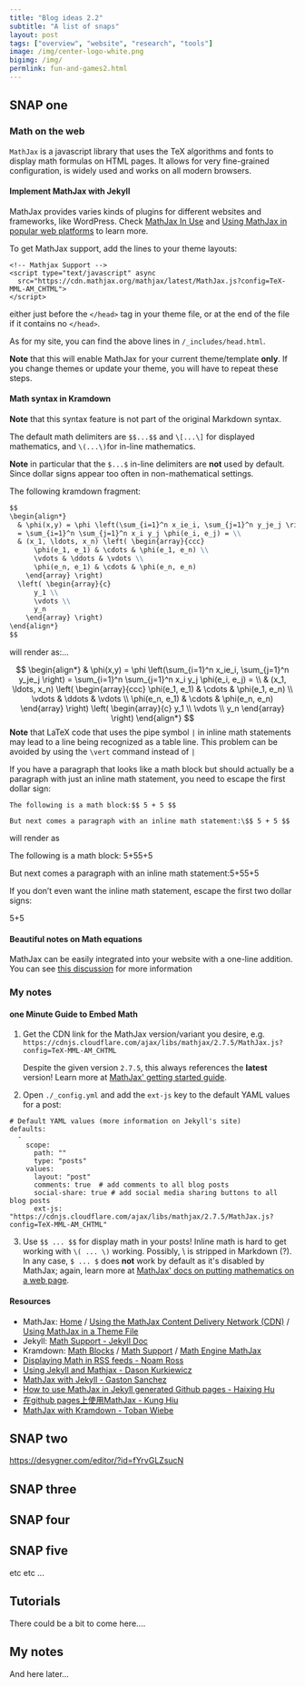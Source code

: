 ```yaml
---
title: "Blog ideas 2.2"
subtitle: "A list of snaps"
layout: post
tags: ["overview", "website", "research", "tools"]
image: /img/center-logo-white.png
bigimg: /img/
permlink: fun-and-games2.html
---
```


## SNAP one

### Math on the web

`MathJax` is a javascript library that uses the TeX algorithms and fonts to display math formulas on HTML pages. It allows for very fine-grained configuration, is widely used and works on all modern browsers.

#### Implement MathJax with Jekyll

MathJax provides varies kinds of plugins for different websites and frameworks, like WordPress. Check [MathJax In Use](http://docs.mathjax.org/en/latest/misc/mathjax-in-use.html?highlight=kramdown#mathjax-in-use) and [Using MathJax in popular web platforms](http://docs.mathjax.org/en/latest/misc/platforms.html?highlight=jekyll#using-mathjax-in-popular-web-platforms) to learn more.

To get MathJax support, add the lines to your theme layouts:

```
<!-- Mathjax Support -->
<script type="text/javascript" async
  src="https://cdn.mathjax.org/mathjax/latest/MathJax.js?config=TeX-MML-AM_CHTML">
</script>
```

either just before the `</head>` tag in your theme file, or at the end of the file if it contains no `</head>`.

As for my site, you can find the above lines in `/_includes/head.html`.

**Note** that this will enable MathJax for your current theme/template **only**. If you change themes or update your theme, you will have to repeat these steps.



#### Math syntax in Kramdown

**Note** that this syntax feature is not part of the original Markdown syntax.

The default math delimiters are `$$...$$` and `\[...\]` for displayed mathematics, and `\(...\)`for in-line mathematics.

**Note** in particular that the `$...$` in-line delimiters are **not** used by default. Since dollar signs appear too often in non-mathematical settings.

The following kramdown fragment:

```markdown
$$
\begin{align*}
  & \phi(x,y) = \phi \left(\sum_{i=1}^n x_ie_i, \sum_{j=1}^n y_je_j \right)
  = \sum_{i=1}^n \sum_{j=1}^n x_i y_j \phi(e_i, e_j) = \\
  & (x_1, \ldots, x_n) \left( \begin{array}{ccc}
      \phi(e_1, e_1) & \cdots & \phi(e_1, e_n) \\
      \vdots & \ddots & \vdots \\
      \phi(e_n, e_1) & \cdots & \phi(e_n, e_n)
    \end{array} \right)
  \left( \begin{array}{c}
      y_1 \\
      \vdots \\
      y_n
    \end{array} \right)
\end{align*}
$$
```

will render as:...

$$
\begin{align*}
  & \phi(x,y) = \phi \left(\sum_{i=1}^n x_ie_i, \sum_{j=1}^n y_je_j \right)
  = \sum_{i=1}^n \sum_{j=1}^n x_i y_j \phi(e_i, e_j) = \\
  & (x_1, \ldots, x_n) \left( \begin{array}{ccc}
      \phi(e_1, e_1) & \cdots & \phi(e_1, e_n) \\
      \vdots & \ddots & \vdots \\
      \phi(e_n, e_1) & \cdots & \phi(e_n, e_n)
    \end{array} \right)
  \left( \begin{array}{c}
      y_1 \\
      \vdots \\
      y_n
    \end{array} \right)
\end{align*}
$$
**Note** that LaTeX code that uses the pipe symbol `|` in inline math statements may lead to a line being recognized as a table line. This problem can be avoided by using the `\vert` command instead of `|`

If you have a paragraph that looks like a math block but should actually be a paragraph with just an inline math statement, you need to escape the first dollar sign:

```
The following is a math block:$$ 5 + 5 $$

But next comes a paragraph with an inline math statement:\$$ 5 + 5 $$
```

will render as

The following is a math block: 5+55+5

But next comes a paragraph with an inline math statement:5+55+5

If you don’t even want the inline math statement, escape the first two dollar signs:

5+5

#### Beautiful notes on Math equations

MathJax can be easily integrated into your website with a one-line addition. You can see [this discussion](https://github.com/daattali/beautiful-jekyll/issues/195) for more information

### My notes

#### one Minute Guide to Embed Math

1. Get the CDN link for the MathJax version/variant you desire, e.g. `https://cdnjs.cloudflare.com/ajax/libs/mathjax/2.7.5/MathJax.js?config=TeX-MML-AM_CHTML`

   Despite the given version `2.7.5`, this always references the **latest** version! Learn more at [MathJax' getting started guide](https://www.mathjax.org/#gettingstarted).

2. Open `./_config.yml` and add the `ext-js` key to the default YAML values for a post:

```
# Default YAML values (more information on Jekyll's site)
defaults:
  -
    scope:
      path: ""
      type: "posts"
    values:
      layout: "post"
      comments: true  # add comments to all blog posts
      social-share: true # add social media sharing buttons to all blog posts
      ext-js: "https://cdnjs.cloudflare.com/ajax/libs/mathjax/2.7.5/MathJax.js?config=TeX-MML-AM_CHTML"
```

3. Use `$$ ... $$` for display math in your posts! Inline math is hard to get working with `\( ... \)` working. Possibly, \ is stripped in Markdown (?). In any case, `$ ... $` does **not** work by default as it's disabled by MathJax; again, learn more at [MathJax' docs on putting mathematics on a web page](https://docs.mathjax.org/en/latest/start.html#putting-mathematics-in-a-web-page).

#### Resources

- MathJax: [Home](https://www.mathjax.org/) / [Using the MathJax Content Delivery Network (CDN)](http://docs.mathjax.org/en/latest/start.html#using-the-mathjax-content-delivery-network-cdn) / [Using MathJax in a Theme File](http://docs.mathjax.org/en/latest/misc/platforms.html?highlight=jekyll#using-mathjax-in-a-theme-file)
- Jekyll: [Math Support - Jekyll Doc](https://jekyllrb.com/docs/extras/#math-support)
- Kramdown: [Math Blocks](http://kramdown.gettalong.org/syntax.html#math-blocks) / [Math Support](http://kramdown.gettalong.org/converter/html.html#math-support) / [Math Engine MathJax](http://kramdown.gettalong.org/math_engine/mathjax.html)
- [Displaying Math in RSS feeds - Noam Ross](http://www.noamross.net/blog/2012/4/4/math-in-rss-feeds.html)
- [Using Jekyll and Mathjax - Dason Kurkiewicz](http://dasonk.github.io/blog/2012/10/09/Using-Jekyll-and-Mathjax.html)
- [MathJax with Jekyll - Gaston Sanchez](http://gastonsanchez.com/opinion/2014/02/16/Mathjax-with-jekyll/)
- [How to use MathJax in Jekyll generated Github pages - Haixing Hu](http://haixing-hu.github.io/programming/2013/09/20/how-to-use-mathjax-in-jekyll-generated-github-pages/)
- [在github pages上使用MathJax - Kung Hiu](http://www.anaharb.com/2014/0215/Jekyll-MathJax/)
- [MathJax with Kramdown - Toban Wiebe](http://tobanwiebe.com/blog/2016/02/mathjax-kramdown)



## SNAP two

https://desygner.com/editor/?id=fYrvGLZsucN

## SNAP three





## SNAP four



## SNAP five

etc etc ...



## Tutorials

There could be a bit to come here....




## My notes

And here later...